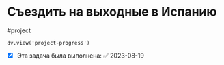 # Съездить на выходные в Испанию
#project 
```dataviewjs
dv.view('project-progress')
```

- [x] Эта задача была выполнена: ✅ 2023-08-19